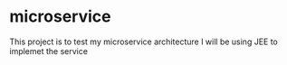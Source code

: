 # microservice
This project is to test my microservice architecture
I will be using JEE to implemet the service
